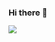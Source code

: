 ### Hi there 👋

<!--
**lillyelectronics/lillyelectronics** is a ✨ _special_ ✨ repository because its `README.md` (this file) appears on your GitHub profile.

Here are some ideas to get you started:

- 🔭 I’m currently working on my final big assiganment by end of this term.
- 🌱 I’m currently learning courses mult-128, video, audio, medium social, which is a part of Interative Design and Technology
- 👯 I’m looking to collaborate on ...
- 🤔 I’m looking for help with ...
- 💬 Ask me about anything
- 📫 How to reach me: 1-639476-1779
- 😄 Pronouns: Lilly
- ⚡ Fun fact: making money
-->
<img src="http://">
